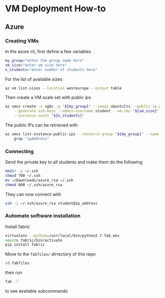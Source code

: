 # VM Deployment How-to

## Azure

### Creating VMs

In the azure cli, first define a few variables

```bash
my_group="enter the group name here"
vm_size="enter vm size here"
n_students="enter number of students here"
```

For the list of available sizes

```bash
az vm list-sizes --location westeurope --output table
```

Then create a VM scale set with public ips

```bash
az vmss create -n sgbc -g "${my_group}" --image ubuntults --public-ip-per-vm \
    --generate-ssh-keys --admin-username student --vm-sku "${vm_size}" \
	--instance-count "${n_students}"
```

The public IPs can be retrieved with

```bash
az vmss list-instance-public-ips --resource-group "${my_group}" --name sgbc | \
    grep "ipAddress"
```

### Connecting

Send the private key to all students and make them do the following

```bash
mkdir -p ~/.ssh
chmod 700 ~/.ssh
mv ~/Downloads/azure_rsa ~/.ssh
chmod 600 ~/.ssh/azure_rsa
```

They can now connect with

```bash
ssh -i ~/.ssh/azure_rsa student@ip_address
```

### Automate software installation

Install fabric

```bash
virtualenv --python=/usr/local/bin/python2.7 fab_env
source fabric/bin/activate
pip install fabric
```

Move to the `fabfiles/` dirrectory of this repo

```bash
cd fabfiles
```

then run

```bash
fab -l
```

to see available subcommands

